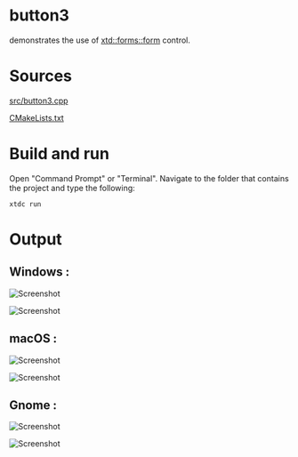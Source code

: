 # button3

demonstrates the use of [xtd::forms::form](../../../src/xtd_forms/include/xtd/forms/button.hpp) control.

# Sources

[src/button3.cpp](src/button3.cpp)

[CMakeLists.txt](CMakeLists.txt)

# Build and run

Open "Command Prompt" or "Terminal". Navigate to the folder that contains the project and type the following:

```shell
xtdc run
```

# Output

## Windows :

![Screenshot](../../../docs/pictures/examples/button3_w.png)

![Screenshot](../../../docs/pictures/examples/button3_wd.png)

## macOS :

![Screenshot](../../../docs/pictures/examples/button3_m.png)

![Screenshot](../../../docs/pictures/examples/button3_md.png)

## Gnome :

![Screenshot](../../../docs/pictures/examples/button3_g.png)

![Screenshot](../../../docs/pictures/examples/button3_gd.png)
